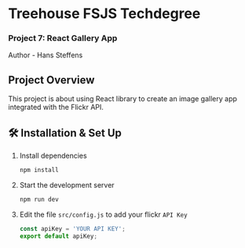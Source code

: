 # Treehouse FSJS Techdegree
### Project 7: React Gallery App
Author - Hans Steffens

## Project Overview
This project is about using React library to create an image gallery app integrated with the Flickr API.

## 🛠 Installation & Set Up

1. Install dependencies

   ```sh
   npm install
   ```

2. Start the development server

   ```sh
   npm run dev

3. Edit the file `src/config.js` to add your flickr `API Key`

   ```JavaScript
   const apiKey = 'YOUR API KEY';
   export default apiKey;

